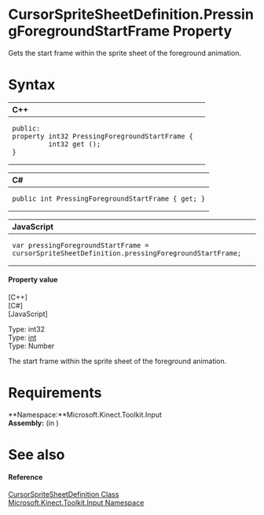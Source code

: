CursorSpriteSheetDefinition.PressingForegroundStartFrame Property  
=================================================================  

Gets the start frame within the sprite sheet of the foreground animation. <span id="syntaxSection"></span>

Syntax  
======  

<table>
<colgroup>
<col width="100%" />
</colgroup>
<thead>
<tr class="header">
<th align="left">C++</th>
</tr>
</thead>
<tbody>
<tr class="odd">
<td align="left"><pre><code>public:  
property int32 PressingForegroundStartFrame {  
         int32 get ();  
}</code></pre></td>
</tr>
</tbody>
</table>

<table>
<colgroup>
<col width="100%" />
</colgroup>
<thead>
<tr class="header">
<th align="left">C#</th>
</tr>
</thead>
<tbody>
<tr class="odd">
<td align="left"><pre><code>public int PressingForegroundStartFrame { get; }</code></pre></td>
</tr>
</tbody>
</table>

<table>
<colgroup>
<col width="100%" />
</colgroup>
<thead>
<tr class="header">
<th align="left">JavaScript</th>
</tr>
</thead>
<tbody>
<tr class="odd">
<td align="left"><pre><code>var pressingForegroundStartFrame = cursorSpriteSheetDefinition.pressingForegroundStartFrame;</code></pre></td>
</tr>
</tbody>
</table>

<span id="ID4ER"></span>
#### Property value  

[C++]   
 [C\#]   
 [JavaScript]   

Type: int32  
Type: [int](http://msdn.microsoft.com/en-us/library/system.int32.aspx)  
Type: Number  

The start frame within the sprite sheet of the foreground animation.  

<span id="requirements"></span>

Requirements  
============  

**Namespace:**Microsoft.Kinect.Toolkit.Input  
**Assembly:** (in )  

<span id="ID4E3"></span>

See also  
========  

<span id="ID4E5"></span>
#### Reference  

[CursorSpriteSheetDefinition Class](../../CursorSpriteSheetDefinit.md)  
 [Microsoft.Kinect.Toolkit.Input Namespace](../../../Kinect.Toolkit.Input.md)  



<!--Please do not edit the data in the comment block below.-->
<!--
TOCTitle : PressingForegroundStartFrame Property
RLTitle : CursorSpriteSheetDefinition.PressingForegroundStartFrame Property
KeywordK : PressingForegroundStartFrame property
KeywordK : CursorSpriteSheetDefinition.PressingForegroundStartFrame property
KeywordF : Microsoft.Kinect.Toolkit.Input.CursorSpriteSheetDefinition.PressingForegroundStartFrame
KeywordF : CursorSpriteSheetDefinition.PressingForegroundStartFrame
KeywordF : PressingForegroundStartFrame
KeywordF : Microsoft.Kinect.Toolkit.Input.CursorSpriteSheetDefinition.PressingForegroundStartFrame
KeywordA : P:Microsoft.Kinect.Toolkit.Input.CursorSpriteSheetDefinition.PressingForegroundStartFrame
AssetID : P:Microsoft.Kinect.Toolkit.Input.CursorSpriteSheetDefinition.PressingForegroundStartFrame
Locale : en-us
CommunityContent : 1
APIType : Managed
APILocation : 
APIName : Microsoft.Kinect.Toolkit.Input.CursorSpriteSheetDefinition.PressingForegroundStartFrame
TargetOS : Windows
TopicType : kbSyntax
DevLang : VB
DevLang : CSharp
DevLang : JavaScript
DevLang : C++
DocSet : K4Wv2
ProjType : K4Wv2Proj
Technology : Kinect for Windows
Product : Kinect for Windows SDK v2
productversion : 20
-->
